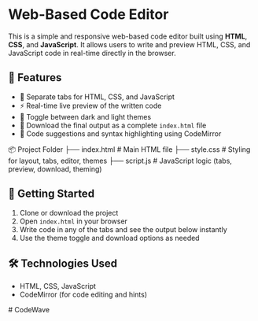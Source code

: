 # Web-Based Code Editor

This is a simple and responsive web-based code editor built using **HTML**, **CSS**, and **JavaScript**. It allows users to write and preview HTML, CSS, and JavaScript code in real-time directly in the browser.

## 🔧 Features

- 🧾 Separate tabs for HTML, CSS, and JavaScript
- ⚡ Real-time live preview of the written code
- 🌙 Toggle between dark and light themes
- 💾 Download the final output as a complete `index.html` file
- 🧠 Code suggestions and syntax highlighting using CodeMirror

📦 Project Folder
├── index.html # Main HTML file
├── style.css # Styling for layout, tabs, editor, themes
├── script.js # JavaScript logic (tabs, preview, download, theming)


## 🚀 Getting Started

1. Clone or download the project
2. Open `index.html` in your browser
3. Write code in any of the tabs and see the output below instantly
4. Use the theme toggle and download options as needed

## 🛠 Technologies Used

- HTML, CSS, JavaScript 
- CodeMirror (for code editing and hints)




#   C o d e W a v e  
 